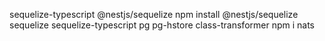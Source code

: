 sequelize-typescript
@nestjs/sequelize
npm install @nestjs/sequelize sequelize sequelize-typescript pg pg-hstore
class-transformer
npm i nats
